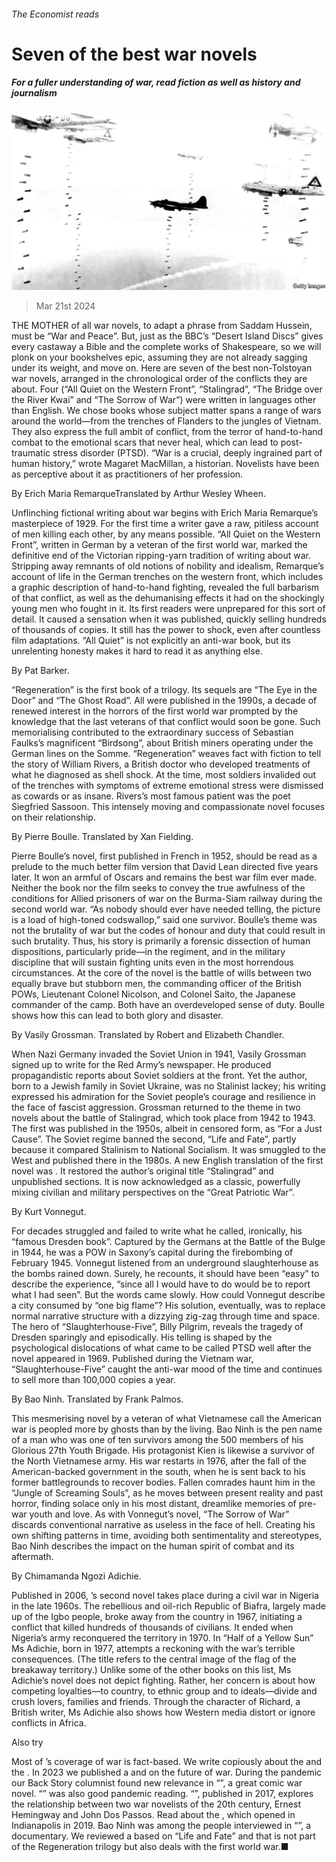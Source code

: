 ###### The Economist reads

# Seven of the best war novels 

##### For a fuller understanding of war, read fiction as well as history and journalism 

![image](images/20240323_BLP507.jpg) 

> Mar 21st 2024 

THE MOTHER of all war novels, to adapt a phrase from Saddam Hussein, must be “War and Peace”. But, just as the BBC’s “Desert Island Discs” gives every castaway a Bible and the complete works of Shakespeare, so we will plonk on your bookshelves  epic, assuming they are not already sagging under its weight, and move on. Here are seven of the best non-Tolstoyan war novels, arranged in the chronological order of the conflicts they are about. Four (“All Quiet on the Western Front”, “Stalingrad”, “The Bridge over the River Kwai” and “The Sorrow of War”) were written in languages other than English. We chose books whose subject matter spans a range of wars around the world—from the trenches of Flanders to the jungles of Vietnam. They also express the full ambit of conflict, from the terror of hand-to-hand combat to the emotional scars that never heal, which can lead to post-traumatic stress disorder (PTSD). “War is a crucial, deeply ingrained part of human history,” wrote Magaret MacMillan, a historian. Novelists have been as perceptive about it as practitioners of her profession.

By Erich Maria RemarqueTranslated by Arthur Wesley Wheen. 

Unflinching fictional writing about war begins with Erich Maria Remarque’s masterpiece of 1929. For the first time a writer gave a raw, pitiless account of men killing each other, by any means possible. “All Quiet on the Western Front”, written in German by a veteran of the first world war, marked the definitive end of the Victorian ripping-yarn tradition of writing about war. Stripping away remnants of old notions of nobility and idealism, Remarque’s account of life in the German trenches on the western front, which includes a graphic description of hand-to-hand fighting, revealed the full barbarism of that conflict, as well as the dehumanising effects it had on the shockingly young men who fought in it. Its first readers were unprepared for this sort of detail. It caused a sensation when it was published, quickly selling hundreds of thousands of copies. It still has the power to shock, even after countless film adaptations. “All Quiet” is not explicitly an anti-war book, but its unrelenting honesty makes it hard to read it as anything else.

 By Pat Barker. 

“Regeneration” is the first book of a trilogy. Its sequels are “The Eye in the Door” and “The Ghost Road”. All were published in the 1990s, a decade of renewed interest in the horrors of the first world war prompted by the knowledge that the last veterans of that conflict would soon be gone. Such memorialising contributed to the extraordinary success of Sebastian Faulks’s magnificent “Birdsong”, about British miners operating under the German lines on the Somme. “Regeneration” weaves fact with fiction to tell the story of William Rivers, a British doctor who developed treatments of what he diagnosed as shell shock. At the time, most soldiers invalided out of the trenches with symptoms of extreme emotional stress were dismissed as cowards or as insane. Rivers’s most famous patient was the poet Siegfried Sassoon. This intensely moving and compassionate novel focuses on their relationship.

By Pierre Boulle. Translated by Xan Fielding. 

Pierre Boulle’s novel, first published in French in 1952, should be read as a prelude to the much better film version that David Lean directed five years later. It won an armful of Oscars and remains the best war film ever made. Neither the book nor the film seeks to convey the true awfulness of the conditions for Allied prisoners of war on the Burma-Siam railway during the second world war. “As nobody should ever have needed telling, the picture is a load of high-toned codswallop,” said one survivor. Boulle’s theme was not the brutality of war but the codes of honour and duty that could result in such brutality. Thus, his story is primarily a forensic dissection of human dispositions, particularly pride—in the regiment, and in the military discipline that will sustain fighting units even in the most horrendous circumstances. At the core of the novel is the battle of wills between two equally brave but stubborn men, the commanding officer of the British POWs, Lieutenant Colonel Nicolson, and Colonel Saito, the Japanese commander of the camp. Both have an overdeveloped sense of duty. Boulle shows how this can lead to both glory and disaster.

 By Vasily Grossman. Translated by Robert and Elizabeth Chandler. 

When Nazi Germany invaded the Soviet Union in 1941, Vasily Grossman signed up to write for the Red Army’s newspaper. He produced propagandistic reports about Soviet soldiers at the front. Yet the author, born to a Jewish family in Soviet Ukraine, was no Stalinist lackey; his writing expressed his admiration for the Soviet people’s courage and resilience in the face of fascist aggression. Grossman returned to the theme in two novels about the battle of Stalingrad, which took place from 1942 to 1943. The first was published in the 1950s, albeit in censored form, as “For a Just Cause”. The Soviet regime banned the second, “Life and Fate”, partly because it compared Stalinism to National Socialism. It was smuggled to the West and published there in the 1980s. A new English translation of the first novel was . It restored the author’s original title “Stalingrad” and unpublished sections. It is now acknowledged as a classic, powerfully mixing civilian and military perspectives on the “Great Patriotic War”.

 By Kurt Vonnegut. 

For decades  struggled and failed to write what he called, ironically, his “famous Dresden book”. Captured by the Germans at the Battle of the Bulge in 1944, he was a POW in Saxony’s capital during the firebombing of February 1945. Vonnegut listened from an underground slaughterhouse as the bombs rained down. Surely, he recounts, it should have been “easy” to describe the experience, “since all I would have to do would be to report what I had seen”. But the words came slowly. How could Vonnegut describe a city consumed by “one big flame”? His solution, eventually, was to replace normal narrative structure with a dizzying zig-zag through time and space. The hero of “Slaughterhouse-Five”, Billy Pilgrim, reveals the tragedy of Dresden sparingly and episodically. His telling is shaped by the psychological dislocations of what came to be called PTSD well after the novel appeared in 1969. Published during the Vietnam war, “Slaughterhouse-Five” caught the anti-war mood of the time and continues to sell more than 100,000 copies a year.

 By Bao Ninh. Translated by Frank Palmos.

This mesmerising novel by a veteran of what Vietnamese call the American war is peopled more by ghosts than by the living. Bao Ninh is the pen name of a man who was one of ten survivors among the 500 members of his Glorious 27th Youth Brigade. His protagonist Kien is likewise a survivor of the North Vietnamese army. His war restarts in 1976, after the fall of the American-backed government in the south, when he is sent back to his former battlegrounds to recover bodies. Fallen comrades haunt him in the “Jungle of Screaming Souls”, as he moves between present reality and past horror, finding solace only in his most distant, dreamlike memories of pre-war youth and love. As with Vonnegut’s novel, “The Sorrow of War” discards conventional narrative as useless in the face of hell. Creating his own shifting patterns in time, avoiding both sentimentality and stereotypes, Bao Ninh describes the impact on the human spirit of combat and its aftermath.

By Chimamanda Ngozi Adichie.

Published in 2006, ’s second novel takes place during a civil war in Nigeria in the late 1960s. The rebellious and oil-rich Republic of Biafra, largely made up of the Igbo people, broke away from the country in 1967, initiating a conflict that killed hundreds of thousands of civilians. It ended when Nigeria’s army reconquered the territory in 1970. In “Half of a Yellow Sun” Ms Adichie, born in 1977, attempts a reckoning with the war’s terrible consequences. (The title refers to the central image of the flag of the breakaway territory.) Unlike some of the other books on this list, Ms Adichie’s novel does not depict fighting. Rather, her concern is about how competing loyalties—to country, to ethnic group and to ideals—divide and crush lovers, families and friends. Through the character of Richard, a British writer, Ms Adichie also shows how Western media distort or ignore conflicts in Africa.

Also try

Most of ’s coverage of war is fact-based. We write copiously about the  and the . In 2023 we published a  and  on the future of war. During the pandemic our Back Story columnist found new relevance in “”, a great comic war novel. “” was also good pandemic reading. “”, published in 2017, explores the relationship between two war novelists of the 20th century, Ernest Hemingway and John Dos Passos. Read about the , which opened in Indianapolis in 2019. Bao Ninh was among the people interviewed in “”, a documentary. We reviewed a  based on “Life and Fate” and  that is not part of the Regeneration trilogy but also deals with the first world war.■

